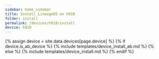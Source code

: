 ```yaml
---
sidebar: home_sidebar
title: Install LineageOS on h910
folder: install
permalink: /devices/h910/install
device: h910
---
```

{% assign device = site.data.devices[page.device] %}
{% if device.is_ab_device %}
{% include templates/device_install_ab.md %}
{% else %}
{% include templates/device_install.md %}
{% endif %}
